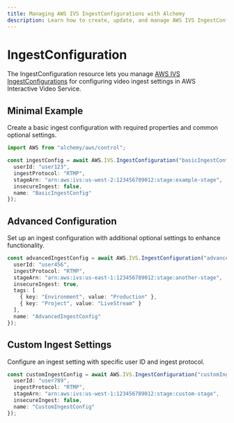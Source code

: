 ```yaml
---
title: Managing AWS IVS IngestConfigurations with Alchemy
description: Learn how to create, update, and manage AWS IVS IngestConfigurations using Alchemy Cloud Control.
---
```


# IngestConfiguration

The IngestConfiguration resource lets you manage [AWS IVS IngestConfigurations](https://docs.aws.amazon.com/ivs/latest/userguide/) for configuring video ingest settings in AWS Interactive Video Service.

## Minimal Example

Create a basic ingest configuration with required properties and common optional settings.

```ts
import AWS from "alchemy/aws/control";

const ingestConfig = await AWS.IVS.IngestConfiguration("basicIngestConfig", {
  userId: "user123",
  ingestProtocol: "RTMP",
  stageArn: "arn:aws:ivs:us-west-2:123456789012:stage:example-stage",
  insecureIngest: false,
  name: "BasicIngestConfig"
});
```

## Advanced Configuration

Set up an ingest configuration with additional optional settings to enhance functionality.

```ts
const advancedIngestConfig = await AWS.IVS.IngestConfiguration("advancedIngestConfig", {
  userId: "user456",
  ingestProtocol: "RTMP",
  stageArn: "arn:aws:ivs:us-east-1:123456789012:stage:another-stage",
  insecureIngest: true,
  tags: [
    { key: "Environment", value: "Production" },
    { key: "Project", value: "LiveStream" }
  ],
  name: "AdvancedIngestConfig"
});
```

## Custom Ingest Settings

Configure an ingest setting with specific user ID and ingest protocol.

```ts
const customIngestConfig = await AWS.IVS.IngestConfiguration("customIngestConfig", {
  userId: "user789",
  ingestProtocol: "RTMP",
  stageArn: "arn:aws:ivs:us-west-1:123456789012:stage:custom-stage",
  insecureIngest: false,
  name: "CustomIngestConfig"
});
```
